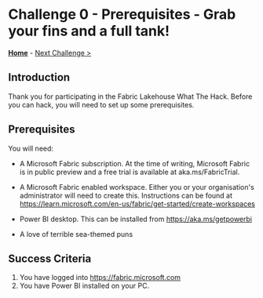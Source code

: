 # Challenge 0 - Prerequisites - Grab your fins and a full tank!

**[Home](../README.md)** - [Next Challenge >](./Challenge-01.md)

## Introduction

Thank you for participating in the Fabric Lakehouse What The Hack. Before you can hack, you will need to set up some prerequisites.

## Prerequisites

You will need:

- A Microsoft Fabric subscription. At the time of writing, Microsoft Fabric is in public preview and a free trial is available at aka.ms/FabricTrial.

- A Microsoft Fabric enabled workspace. Either you or your organisation's administrator will need to create this. Instructions can be found at https://learn.microsoft.com/en-us/fabric/get-started/create-workspaces

- Power BI desktop. This can be installed from https://aka.ms/getpowerbi

- A love of terrible sea-themed puns

## Success Criteria

1. You have logged into https://fabric.microsoft.com
1. You have Power BI installed on your PC.

